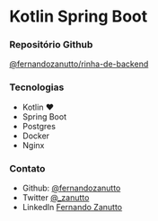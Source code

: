 # Kotlin Spring Boot

### Repositório Github

[@fernandozanutto/rinha-de-backend](https://github.com/fernandozanutto/rinha-de-backend)

### Tecnologias

- Kotlin :heart:
- Spring Boot
- Postgres
- Docker
- Nginx

### Contato

- Github: [@fernandozanutto](https://github.com/fernando-zanutto)
- Twitter [@\_zanutto](https://twitter.com/_zanutto)
- LinkedIn [Fernando Zanutto](https://www.linkedin.com/in/fernandozanutto/)
